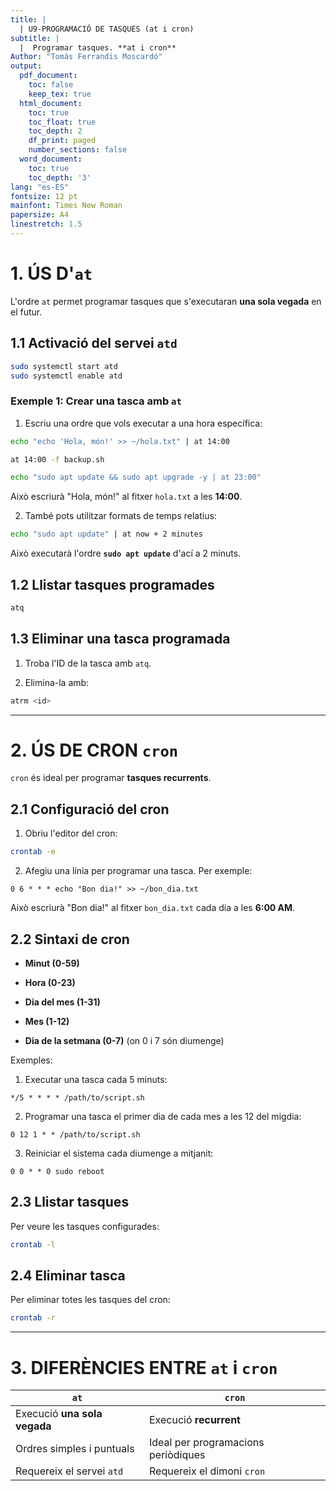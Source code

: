 ```yaml
---
title: |
  | U9-PROGRAMACIÓ DE TASQUES (at i cron)
subtitle: |
  |  Programar tasques. **at i cron**
Author: "Tomàs Ferrandis Moscardó"
output:
  pdf_document: 
    toc: false
    keep_tex: true
  html_document:
    toc: true
    toc_float: true
    toc_depth: 2
    df_print: paged
    number_sections: false
  word_document:
    toc: true
    toc_depth: '3'
lang: "es-ES"
fontsize: 12 pt
mainfont: Times New Roman
papersize: A4
linestretch: 1.5
---
```


# 1. ÚS D'`at`
L'ordre `at` permet programar tasques que s'executaran **una sola vegada** en el futur.

## 1.1 Activació del servei `atd`

```bash
sudo systemctl start atd
sudo systemctl enable atd
```

### Exemple 1: Crear una tasca amb `at`

1. Escriu una ordre que vols executar a una hora específica:

```bash
echo "echo 'Hola, món!' >> ~/hola.txt" | at 14:00
```

```bash
at 14:00 -f backup.sh
```

```bash
echo "sudo apt update && sudo apt upgrade -y | at 23:00"
```



Això escriurà "Hola, món!" al fitxer `hola.txt` a les **14:00**.

2. També pots utilitzar formats de temps relatius:

```bash
echo "sudo apt update" | at now + 2 minutes
```
Això executarà l'ordre **`sudo apt update`** d'ací a 2 minuts.

## 1.2 Llistar tasques programades

```bash
atq
```

## 1.3 Eliminar una tasca programada

1. Troba l'ID de la tasca amb `atq`.  

2. Elimina-la amb:

```bash
atrm <id>
```

---

# 2. ÚS DE CRON `cron`
`cron` és ideal per programar **tasques recurrents**.

## 2.1 Configuració del cron

1. Obriu l'editor del cron:

```bash
crontab -e
```

2. Afegiu una línia per programar una tasca. Per exemple:

```
0 6 * * * echo "Bon dia!" >> ~/bon_dia.txt
```
Això escriurà "Bon dia!" al fitxer `bon_dia.txt` cada dia a les **6:00 AM**.

## 2.2 Sintaxi de cron

- **Minut (0-59)**  

- **Hora (0-23)**  

- **Dia del mes (1-31)**  

- **Mes (1-12)**  

- **Dia de la setmana (0-7)** (on 0 i 7 són diumenge)

Exemples:  

1. Executar una tasca cada 5 minuts:

```
*/5 * * * * /path/to/script.sh
```

2. Programar una tasca el primer dia de cada mes a les 12 del migdia:

```
0 12 1 * * /path/to/script.sh
```

3. Reiniciar el sistema cada diumenge a mitjanit:

```
0 0 * * 0 sudo reboot
```

## 2.3 Llistar tasques

Per veure les tasques configurades:

```bash
crontab -l
```

## 2.4 Eliminar tasca

Per eliminar totes les tasques del cron:

```bash
crontab -r
```

---

# 3. DIFERÈNCIES ENTRE `at` i `cron`

| **`at`**                 | **`cron`**               |
|--------------------------|--------------------------|
| Execució **una sola vegada** | Execució **recurrent** |
| Ordres simples i puntuals  | Ideal per programacions periòdiques |
| Requereix el servei `atd` | Requereix el dimoni `cron` |

